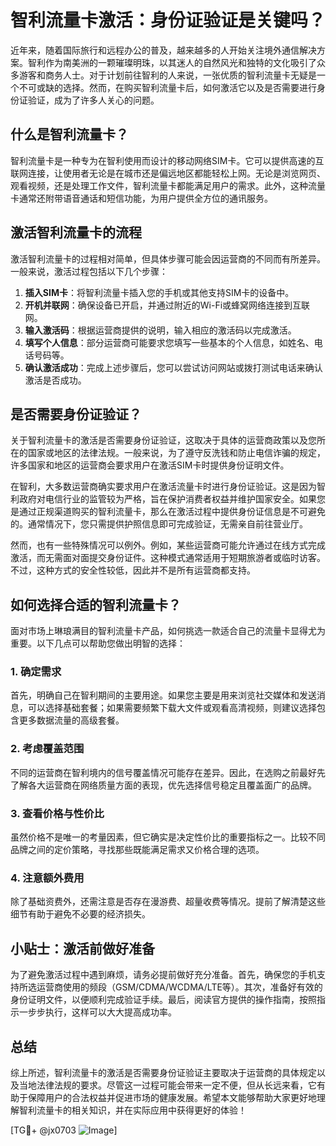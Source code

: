 # 智利流量卡激活：身份证验证是关键吗？

近年来，随着国际旅行和远程办公的普及，越来越多的人开始关注境外通信解决方案。智利作为南美洲的一颗璀璨明珠，以其迷人的自然风光和独特的文化吸引了众多游客和商务人士。对于计划前往智利的人来说，一张优质的智利流量卡无疑是一个不可或缺的选择。然而，在购买智利流量卡后，如何激活它以及是否需要进行身份证验证，成为了许多人关心的问题。

## 什么是智利流量卡？

智利流量卡是一种专为在智利使用而设计的移动网络SIM卡。它可以提供高速的互联网连接，让使用者无论是在城市还是偏远地区都能轻松上网。无论是浏览网页、观看视频，还是处理工作文件，智利流量卡都能满足用户的需求。此外，这种流量卡通常还附带语音通话和短信功能，为用户提供全方位的通讯服务。

## 激活智利流量卡的流程

激活智利流量卡的过程相对简单，但具体步骤可能会因运营商的不同而有所差异。一般来说，激活过程包括以下几个步骤：

1. **插入SIM卡**：将智利流量卡插入您的手机或其他支持SIM卡的设备中。
2. **开机并联网**：确保设备已开启，并通过附近的Wi-Fi或蜂窝网络连接到互联网。
3. **输入激活码**：根据运营商提供的说明，输入相应的激活码以完成激活。
4. **填写个人信息**：部分运营商可能要求您填写一些基本的个人信息，如姓名、电话号码等。
5. **确认激活成功**：完成上述步骤后，您可以尝试访问网站或拨打测试电话来确认激活是否成功。

## 是否需要身份证验证？

关于智利流量卡的激活是否需要身份证验证，这取决于具体的运营商政策以及您所在的国家或地区的法律法规。一般来说，为了遵守反洗钱和防止电信诈骗的规定，许多国家和地区的运营商会要求用户在激活SIM卡时提供身份证明文件。

在智利，大多数运营商确实要求用户在激活流量卡时进行身份证验证。这是因为智利政府对电信行业的监管较为严格，旨在保护消费者权益并维护国家安全。如果您是通过正规渠道购买的智利流量卡，那么在激活过程中提供身份证信息是不可避免的。通常情况下，您只需提供护照信息即可完成验证，无需亲自前往营业厅。

然而，也有一些特殊情况可以例外。例如，某些运营商可能允许通过在线方式完成激活，而无需面对面提交身份证件。这种模式通常适用于短期旅游者或临时访客。不过，这种方式的安全性较低，因此并不是所有运营商都支持。

## 如何选择合适的智利流量卡？

面对市场上琳琅满目的智利流量卡产品，如何挑选一款适合自己的流量卡显得尤为重要。以下几点可以帮助您做出明智的选择：

### 1. 确定需求

首先，明确自己在智利期间的主要用途。如果您主要是用来浏览社交媒体和发送消息，可以选择基础套餐；如果需要频繁下载大文件或观看高清视频，则建议选择包含更多数据流量的高级套餐。

### 2. 考虑覆盖范围

不同的运营商在智利境内的信号覆盖情况可能存在差异。因此，在选购之前最好先了解各大运营商在网络质量方面的表现，优先选择信号稳定且覆盖面广的品牌。

### 3. 查看价格与性价比

虽然价格不是唯一的考量因素，但它确实是决定性价比的重要指标之一。比较不同品牌之间的定价策略，寻找那些既能满足需求又价格合理的选项。

### 4. 注意额外费用

除了基础资费外，还需注意是否存在漫游费、超量收费等情况。提前了解清楚这些细节有助于避免不必要的经济损失。

## 小贴士：激活前做好准备

为了避免激活过程中遇到麻烦，请务必提前做好充分准备。首先，确保您的手机支持所选运营商使用的频段（GSM/CDMA/WCDMA/LTE等）。其次，准备好有效的身份证明文件，以便顺利完成验证手续。最后，阅读官方提供的操作指南，按照指示一步步执行，这样可以大大提高成功率。

## 总结

综上所述，智利流量卡的激活是否需要身份证验证主要取决于运营商的具体规定以及当地法律法规的要求。尽管这一过程可能会带来一定不便，但从长远来看，它有助于保障用户的合法权益并促进市场的健康发展。希望本文能够帮助大家更好地理解智利流量卡的相关知识，并在实际应用中获得更好的体验！

[TG💪+ @jx0703 ![Image](https://github.com/user-attachments/assets/dbca1d08-cadb-493c-b0ec-ad6f7a83f270)]